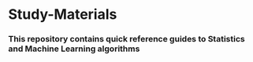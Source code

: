 # Study-Materials
### This repository contains quick reference guides to Statistics and Machine Learning algorithms
